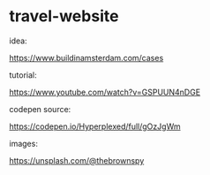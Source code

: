 # travel-website

idea:

https://www.buildinamsterdam.com/cases

tutorial:

https://www.youtube.com/watch?v=GSPUUN4nDGE

codepen source:

https://codepen.io/Hyperplexed/full/gOzJgWm

images:

https://unsplash.com/@thebrownspy
